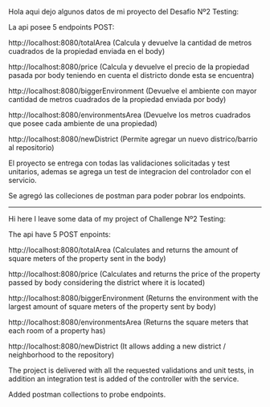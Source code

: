 Hola aqui dejo algunos datos de mi proyecto del Desafio Nº2 Testing:

La api posee 5 endpoints POST:

http://localhost:8080/totalArea   (Calcula y devuelve la cantidad de metros cuadrados de la propiedad enviada en el body)

http://localhost:8080/price  (Calcula y devuelve el precio de la propiedad pasada por body teniendo en cuenta el districto donde esta se encuentra)

http://localhost:8080/biggerEnvironment (Devuelve el ambiente con mayor cantidad de metros cuadrados de la propiedad enviada por body)

http://localhost:8080/environmentsArea (Devuelve los metros cuadrados que posee cada ambiente de una propiedad)

http://localhost:8080/newDistrict (Permite agregar un nuevo districo/barrio al repositorio)


El proyecto se entrega con todas las validaciones solicitadas y test unitarios, ademas se agrega un test de integracion del controlador con el servicio.

Se agregó las colleciones de postman para poder pobrar los endpoints.


---------------------------------------------------------------------------------------------------------------------------------------------------------------

Hi here I leave some data of my project of Challenge Nº2 Testing:

The api have 5 POST enpoints:

http://localhost:8080/totalArea  (Calculates and returns the amount of square meters of the property sent in the body)

http://localhost:8080/price  (Calculates and returns the price of the property passed by body considering the district where it is located)

http://localhost:8080/biggerEnvironment (Returns the environment with the largest amount of square meters of the property sent by body)

http://localhost:8080/environmentsArea (Returns the square meters that each room of a property has)

http://localhost:8080/newDistrict (It allows adding a new district / neighborhood to the repository)


The project is delivered with all the requested validations and unit tests, in addition an integration test is added of the controller with the service.

Added postman collections to probe endpoints.
